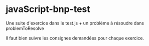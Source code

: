 # javaScript-bnp-test

Une suite d'exercice dans le test.js + un problème à résoudre dans problemToResolve

Il faut bien suivre les consignes demandées pour chaque exercice.
